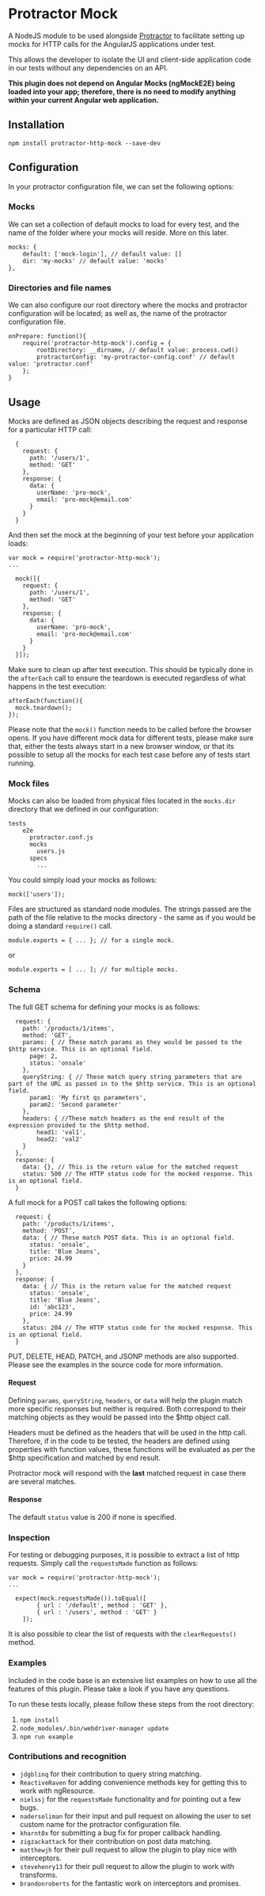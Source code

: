 # Protractor Mock
A NodeJS module to be used alongside [Protractor](https://github.com/angular/protractor) to facilitate setting up mocks for HTTP calls for the AngularJS applications under test. 

This allows the developer to isolate the UI and client-side application code in our tests without any dependencies on an API.

**This plugin does not depend on Angular Mocks (ngMockE2E) being loaded into your app; therefore, there is no need to modify anything within your current Angular web application.**

## Installation
	npm install protractor-http-mock --save-dev
## Configuration
In your protractor configuration file, we can set the following options:

### Mocks
We can set a collection of default mocks to load for every test, and the name of the folder where your mocks will reside. More on this later.

  	mocks: {
    	default: ['mock-login'], // default value: []
    	dir: 'my-mocks' // default value: 'mocks'
  	},

### Directories and file names
We can also configure our root directory where the mocks and protractor configuration will be located; as well as, the name of the protractor configuration file.

  	onPrepare: function(){
    	require('protractor-http-mock').config = {
			rootDirectory: __dirname, // default value: process.cwd()
			protractorConfig: 'my-protractor-config.conf' // default value: 'protractor.conf'
    	};
  	}

## Usage
Mocks are defined as JSON objects describing the request and response for a particular HTTP call:

  	  {
		request: {
	      path: '/users/1',
	      method: 'GET'
	    },
	    response: {
	      data: {
	        userName: 'pro-mock',
	        email: 'pro-mock@email.com'
	      }
	    }
	  }

And then set the mock at the beginning of your test before your application loads:

	var mock = require('protractor-http-mock');
	...

	  mock([{
	    request: {
	      path: '/users/1',
	      method: 'GET'
	    },
	    response: {
	      data: {
	        userName: 'pro-mock',
	        email: 'pro-mock@email.com'
	      }
	    }
	  }]);

Make sure to clean up after test execution. This should be typically done in the `afterEach` call to ensure the teardown is executed regardless of what happens in the test execution:

	afterEach(function(){
	  mock.teardown();
	});
	
Please note that the `mock()` function needs to be called before the browser opens. If you have different mock data for different tests, please make sure that, either the tests always start in a new browser window, or that its possible to setup all the mocks for each test case before any of tests start running.

### Mock files
Mocks can also be loaded from physical files located in the `mocks.dir` directory that we defined in our configuration: 

  	tests
	    e2e
	      protractor.conf.js
	      mocks
	        users.js
	      specs
	        ...


You could simply load your mocks as follows:

	mock(['users']);

Files are structured as standard node modules. The strings passed are the path of the file relative to the mocks directory - the same as if you would be doing a standard `require()` call.

	module.exports = { ... }; // for a single mock.

or

	module.exports = [ ... ]; // for multiple mocks.


### Schema
The full GET schema for defining your mocks is as follows:

	  request: {
	    path: '/products/1/items',
	    method: 'GET',
	    params: { // These match params as they would be passed to the $http service. This is an optional field.
	      page: 2,
	      status: 'onsale'
	    },
	    queryString: { // These match query string parameters that are part of the URL as passed in to the $http service. This is an optional field.
	      param1: 'My first qs parameters',
	      param2: 'Second parameter'
	    },
	    headers: { //These match headers as the end result of the expression provided to the $http method.
	    	head1: 'val1',
	    	head2: 'val2'
	    }
	  },
	  response: {
	  	data: {}, // This is the return value for the matched request
	    status: 500 // The HTTP status code for the mocked response. This is an optional field.
	  }

A full mock for a POST call takes the following options:

	  request: {
	    path: '/products/1/items',
	    method: 'POST',
	    data: { // These match POST data. This is an optional field.
	      status: 'onsale',
	      title: 'Blue Jeans',
          price: 24.99
	    }
	  },
	  response: {
	    data: { // This is the return value for the matched request
	      status: 'onsale',
	      title: 'Blue Jeans',
          id: 'abc123',
          price: 24.99
        },
	    status: 204 // The HTTP status code for the mocked response. This is an optional field.
	  }

PUT, DELETE, HEAD, PATCH, and JSONP methods are also supported. Please see the examples in the source code for more information.

#### Request
Defining `params`, `queryString`, `headers`, or `data` will help the plugin match more specific responses but neither is required. Both correspond to their matching objects as they would be passed into the $http object call.

Headers must be defined as the headers that will be used in the http call. Therefore, if in the code to be tested, the headers are defined using properties with function values, these functions will be evaluated as per the $http specification and matched by end result.

Protractor mock will respond with the **last** matched request in case there are several matches.

#### Response
The default `status` value is 200 if none is specified.

### Inspection
For testing or debugging purposes, it is possible to extract a list of http requests. Simply call the `requestsMade` function as follows:

	var mock = require('protractor-http-mock');
	...

	  expect(mock.requestsMade()).toEqual([
			{ url : '/default', method : 'GET' },
			{ url : '/users', method : 'GET' }
		]);

It is also possible to clear the list of requests with the `clearRequests()` method.
		
### Examples
Included in the code base is an extensive list examples on how to use all the features of this plugin. Please take a look if you have any questions.

To run these tests locally, please follow these steps from the root directory:

1. `npm install`
2. `node_modules/.bin/webdriver-manager update`
3. `npm run example`


### Contributions and recognition

* `jdgblinq` for their contribution to query string matching.
* `ReactiveRaven` for adding convenience methods key for getting this to work with ngResource.
* `nielssj` for the `requestsMade` functionality and for pointing out a few bugs.
* `nadersoliman` for their input and pull request on allowing the user to set custom name for the protractor configuration file.
* `kharnt0x` for submitting a bug fix for proper callback handling.
* `zigzackattack` for their contribution on post data matching.
* `matthewjh` for their pull request to allow the plugin to play nice with interceptors.
* `stevehenry13` for their pull request to allow the plugin to work with transforms.
* `brandonroberts` for the fantastic work on interceptors and promises.
